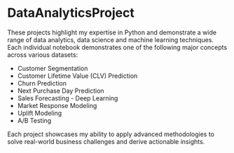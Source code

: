 # DataAnalyticsProject

These projects highlight my expertise in Python and demonstrate a wide range of data analytics, data science and machine learning techniques. Each individual notebook demonstrates one of the following major concepts across various datasets:

- Customer Segmentation
- Customer Lifetime Value (CLV) Prediction
- Churn Prediction
- Next Purchase Day Prediction
- Sales Forecasting - Deep Learning
- Market Response Modeling
- Uplift Modeling
- A/B Testing

Each project showcases my ability to apply advanced methodologies to solve real-world business challenges and derive actionable insights.
